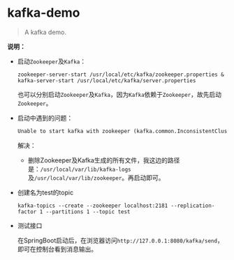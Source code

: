 # kafka-demo
> A kafka demo.

**说明：**

- 启动`Zookeeper`及`Kafka`：

  ```shell
  zookeeper-server-start /usr/local/etc/kafka/zookeeper.properties & kafka-server-start /usr/local/etc/kafka/server.properties
  ```

  也可以分别启动`Zookeeper`及`Kafka`，因为`Kafka`依赖于`Zookeeper`，故先启动`Zookeeper`。

- 启动中遇到的问题：

  ```txt
  Unable to start kafka with zookeeper (kafka.common.InconsistentClusterIdException)
  ```

  解决：

  - 删除Zookeeper及Kafka生成的所有文件，我这边的路径是：`/usr/local/var/lib/kafka-logs`及`/usr/local/var/lib/zookeeper`。再启动即可。

- 创建名为test的topic

  ```shell
  kafka-topics --create --zookeeper localhost:2181 --replication-factor 1 --partitions 1 --topic test
  ```

- 测试接口

  在SpringBoot启动后，在浏览器访问`http://127.0.0.1:8080/kafka/send`，即可在控制台看到消息输出。